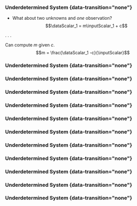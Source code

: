 
### Underdetermined System {data-transition="none"}

* What about two unknowns and *one* observation?
$$\dataScalar_1 =  m\inputScalar_1 + c$$

. . .

Can compute $m$
given $c$. $$m = \frac{\dataScalar_1 -c}{\inputScalar}$$

### Underdetermined System {data-transition="none"}

<object class="svgplot" data="../_ml/diagrams/under_determined_system000.svg">
</object>


### Underdetermined System {data-transition="none"}

<object class="svgplot" data="../_ml/diagrams/under_determined_system001.svg">
</object>


### Underdetermined System {data-transition="none"}

<object class="svgplot" data="../_ml/diagrams/under_determined_system002.svg">
</object>


### Underdetermined System {data-transition="none"}

<object class="svgplot" data="../_ml/diagrams/under_determined_system003.svg">
</object>


### Underdetermined System {data-transition="none"}

<object class="svgplot" data="../_ml/diagrams/under_determined_system004.svg">
</object>


### Underdetermined System {data-transition="none"}

<object class="svgplot" data="../_ml/diagrams/under_determined_system005.svg">
</object>


### Underdetermined System {data-transition="none"}

<object class="svgplot" data="../_ml/diagrams/under_determined_system006.svg">
</object>

### Underdetermined System {data-transition="none"}

<object class="svgplot" data="../_ml/diagrams/under_determined_system007.svg">
</object>


### Underdetermined System {data-transition="none"}

<object class="svgplot" data="../_ml/diagrams/under_determined_system008.svg">
</object>


### Underdetermined System {data-transition="none"}

<object class="svgplot" data="../_ml/diagrams/under_determined_system009.svg">
</object>


### Underdetermined System {data-transition="none"}

<object class="svgplot" data="../_ml/diagrams/under_determined_system010.svg">
</object>



